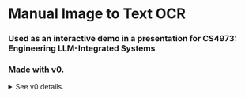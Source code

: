 # Manual Image to Text OCR 
### Used as an interactive demo in a presentation for CS4973: Engineering LLM-Integrated Systems
### Made with v0.

<details>
<summary>See v0 details.</summary>

*Automatically synced with your [v0.dev](https://v0.dev) deployments*

[![Deployed on Vercel](https://img.shields.io/badge/Deployed%20on-Vercel-black?style=for-the-badge&logo=vercel)](https://vercel.com/silverwwws-projects/v0-text-to-image-website)
[![Built with v0](https://img.shields.io/badge/Built%20with-v0.dev-black?style=for-the-badge)](https://v0.dev/chat/projects/Y7wCP8VRz4O)

## Overview

This repository will stay in sync with your deployed chats on [v0.dev](https://v0.dev).
Any changes you make to your deployed app will be automatically pushed to this repository from [v0.dev](https://v0.dev).

## Deployment

Your project is live at:

**[https://vercel.com/silverwwws-projects/v0-text-to-image-website](https://vercel.com/silverwwws-projects/v0-text-to-image-website)**

## Build your app

Continue building your app on:

**[https://v0.dev/chat/projects/Y7wCP8VRz4O](https://v0.dev/chat/projects/Y7wCP8VRz4O)**

## How It Works

1. Create and modify your project using [v0.dev](https://v0.dev)
2. Deploy your chats from the v0 interface
3. Changes are automatically pushed to this repository
4. Vercel deploys the latest version from this repository

</details>
